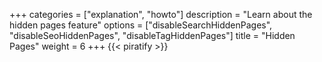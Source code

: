+++
categories = ["explanation", "howto"]
description = "Learn about the hidden pages feature"
options = ["disableSearchHiddenPages", "disableSeoHiddenPages", "disableTagHiddenPages"]
title = "Hidden Pages"
weight = 6
+++
{{< piratify >}}